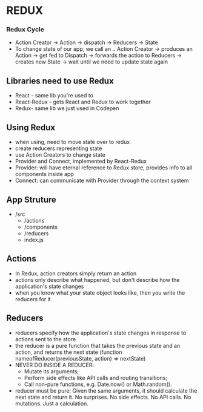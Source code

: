 # REDUX

### Redux Cycle

- Action Creator -> Action -> dispatch -> Reducers -> State
- To change state of our app, we call an .. Action Creator -> produces an Action -> get fed to Dispatch -> forwards the action to Reducers -> creates new State -> wait until we need to update state again

## Libraries need to use Redux

- React - same lib you're used to
- React-Redux - gets React and Redux to work together
- Redux- same lib we just used in Codepen

## Using Redux

- when using, need to move state over to redux
- create reducers representing state
- use Action Creators to change state
- Provider and Connect, implemented by React-Redux
- Provider: will have eternal reference to Redux store, provides info to all components inside app
- Connect: can communicate with Provider through the context system

## App Struture

- /src
  - /actions
  - /components
  - /reducers
  - index.js

## Actions

- In Redux, action creators simply return an action
- actions only describe what happened, but don't describe how the application's state changes
- when you know what your state object looks like, then you write the reducers for it

## Reducers

- reducers specify how the application's state changes in response to actions sent to the store
- the reducer is a pure function that takes the previous state and an action, and returns the next state (function nameofReducer(previousState, action) => nextState)
- NEVER DO INSIDE A REDUCER:
  - Mutate its arguments;
  - Perform side effects like API calls and routing transitions;
  - Call non-pure functions, e.g. Date.now() or Math.random().
- reducer must be pure: Given the same arguments, it should calculate the next state and return it. No surprises. No side effects. No API calls. No mutations. Just a calculation.
